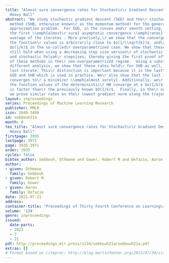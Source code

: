 ```yaml
---
title: "Almost sure convergence rates for Stochastic\r Gradient Descent and Stochastic
  Heavy Ball"
abstract: "We study stochastic gradient descent (SGD) and the\r stochastic heavy ball
  method (SHB, otherwise known\r as the momentum method) for the general stochastic\r
  approximation problem.  For SGD, in the convex and\r smooth setting, we provide
  the first \\emph{almost\r sure} asymptotic convergence \\emph{rates} for a\r weighted
  average of the iterates . More precisely,\r we show that the convergence rate of
  the function\r values is arbitrarily close to $o(1/\\sqrt{k})$, and\r is exactly
  $o(1/k)$ in the so-called\r overparametrized case. We show that these results\r
  still hold when using a decreasing step size version\r of stochastic line search
  and stochastic Polyak\r stepsizes, thereby giving the first proof of\r convergence
  of these methods in the\r non-overparametrized regime.  Using a substantially\r
  different analysis, we show that these rates hold\r for SHB as well, but at the
  last iterate. This\r distinction is important because it is the last\r iterate of
  SGD and SHB which is used in practice. We\r also show that the last iterate of SHB
  converges to\r a minimizer \\emph{almost surely}. Additionally, we\r prove that
  the function values of the deterministic\r HB converge at a $o(1/k)$ rate, which
  is faster than\r the previously known $O(1/k)$.  Finally, in the\r nonconvex setting,
  we prove similar rates on the\r lowest gradient norm along the trajectory of SGD."
layout: inproceedings
series: Proceedings of Machine Learning Research
publisher: PMLR
issn: 2640-3498
id: sebbouh21a
month: 0
tex_title: "Almost sure convergence rates for Stochastic\r Gradient Descent and Stochastic
  Heavy Ball"
firstpage: 3935
lastpage: 3971
page: 3935-3971
order: 3935
cycles: false
bibtex_author: Sebbouh, Othmane and Gower, Robert M and Defazio, Aaron
author:
- given: Othmane
  family: Sebbouh
- given: Robert M
  family: Gower
- given: Aaron
  family: Defazio
date: 2021-07-21
address:
container-title: "Proceedings of Thirty Fourth Conference on Learning\r Theory"
volume: '134'
genre: inproceedings
issued:
  date-parts:
  - 2021
  - 7
  - 21
pdf: http://proceedings.mlr.press/v134/sebbouh21a/sebbouh21a.pdf
extras: []
# Format based on citeproc: http://blog.martinfenner.org/2013/07/30/citeproc-yaml-for-bibliographies/
---
```

